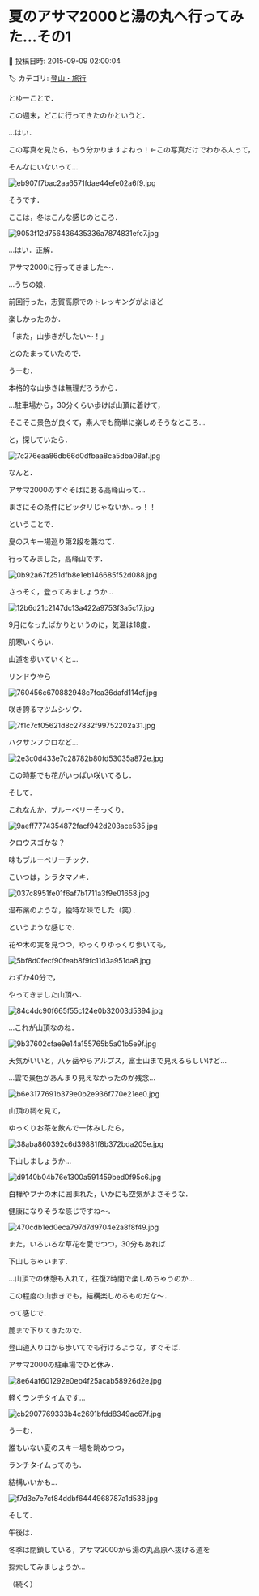 # 夏のアサマ2000と湯の丸へ行ってみた…その1

📅 投稿日時: 2015-09-09 02:00:04

🏷️ カテゴリ: [登山・旅行](c1d637a11a25b457ac978d197adbdafc5.md)

とゆーことで．


この週末，どこに行ってきたのかというと．





…はい．


この写真を見たら，もう分かりますよねっ！←この写真だけでわかる人って，


そんなにいないって…




![eb907f7bac2aa6571fdae44efe02a6f9.jpg](images/eb907f7bac2aa6571fdae44efe02a6f9.jpg)




そうです．


ここは，冬はこんな感じのところ．




![9053f12d756436435336a7874831efc7.jpg](images/9053f12d756436435336a7874831efc7.jpg)




…はい．正解．


アサマ2000に行ってきました～．





…うちの娘．


前回行った，志賀高原でのトレッキングがよほど


楽しかったのか．


「また，山歩きがしたい～！」


とのたまっていたので．





うーむ．


本格的な山歩きは無理だろうから．


…駐車場から，30分くらい歩けば山頂に着けて，


そこそこ景色が良くて，素人でも簡単に楽しめそうなところ…


と，探していたら．




![7c276eaa86db66d0dfbaa8ca5dba08af.jpg](images/7c276eaa86db66d0dfbaa8ca5dba08af.jpg)




なんと．


アサマ2000のすぐそばにある高峰山って…


まさにその条件にピッタリじゃないか…っ！！





ということで．


夏のスキー場巡り第2段を兼ねて．


行ってみました，高峰山です．




![0b92a67f251dfb8e1eb146685f52d088.jpg](images/0b92a67f251dfb8e1eb146685f52d088.jpg)




さっそく，登ってみましょうか…




![12b6d21c2147dc13a422a9753f3a5c17.jpg](images/12b6d21c2147dc13a422a9753f3a5c17.jpg)




9月になったばかりというのに，気温は18度．


肌寒いくらい．





山道を歩いていくと…


リンドウやら




![760456c670882948c7fca36dafd114cf.jpg](images/760456c670882948c7fca36dafd114cf.jpg)




咲き誇るマツムシソウ．




![7f1c7cf05621d8c27832f99752202a31.jpg](images/7f1c7cf05621d8c27832f99752202a31.jpg)




ハクサンフウロなど…




![2e3c0d433e7c28782b80fd53035a872e.jpg](images/2e3c0d433e7c28782b80fd53035a872e.jpg)




この時期でも花がいっぱい咲いてるし．





そして．


これなんか，ブルーベリーそっくり．




![9aeff7774354872facf942d203ace535.jpg](images/9aeff7774354872facf942d203ace535.jpg)




クロウスゴかな？


味もブルーベリーチック．





こいつは，シラタマノキ．




![037c8951fe01f6af7b1711a3f9e01658.jpg](images/037c8951fe01f6af7b1711a3f9e01658.jpg)




湿布薬のような，独特な味でした（笑）．





というような感じで．


花や木の実を見つつ，ゆっくりゆっくり歩いても，




![5bf8d0fecf90feab8f9fc11d3a951da8.jpg](images/5bf8d0fecf90feab8f9fc11d3a951da8.jpg)




わずか40分で，


やってきました山頂へ．




![84c4dc90f665f55c124e0b32003d5394.jpg](images/84c4dc90f665f55c124e0b32003d5394.jpg)




…これが山頂なのね．




![9b37602cfae9e14a155765b5a01b5e9f.jpg](images/9b37602cfae9e14a155765b5a01b5e9f.jpg)




天気がいいと，八ヶ岳やらアルプス，富士山まで見えるらしいけど…


…雲で景色があんまり見えなかったのが残念…




![b6e3177691b379e0b2e936f770e21ee0.jpg](images/b6e3177691b379e0b2e936f770e21ee0.jpg)




山頂の祠を見て，


ゆっくりお茶を飲んで一休みしたら，




![38aba860392c6d39881f8b372bda205e.jpg](images/38aba860392c6d39881f8b372bda205e.jpg)




下山しましょうか…




![d9140b04b76e1300a591459bed0f95c6.jpg](images/d9140b04b76e1300a591459bed0f95c6.jpg)




白樺やブナの木に囲まれた，いかにも空気がよさそうな．


健康になりそうな感じですね～．




![470cdb1ed0eca797d7d9704e2a8f8f49.jpg](images/470cdb1ed0eca797d7d9704e2a8f8f49.jpg)




また，いろいろな草花を愛でつつ，30分もあれば


下山しちゃいます．


…山頂での休憩も入れて，往復2時間で楽しめちゃうのか…


この程度の山歩きでも，結構楽しめるものだな～．





って感じで．


麓まで下りてきたので．


登山道入り口から歩いてでも行けるような，すぐそば．


アサマ2000の駐車場でひと休み．




![8e64af601292e0eb4f25acab58926d2e.jpg](images/8e64af601292e0eb4f25acab58926d2e.jpg)




軽くランチタイムです…




![cb2907769333b4c2691bfdd8349ac67f.jpg](images/cb2907769333b4c2691bfdd8349ac67f.jpg)




うーむ．


誰もいない夏のスキー場を眺めつつ，


ランチタイムってのも．


結構いいかも…




![f7d3e7e7cf84ddbf6444968787a1d538.jpg](images/f7d3e7e7cf84ddbf6444968787a1d538.jpg)







そして．


午後は．


冬季は閉鎖している，アサマ2000から湯の丸高原へ抜ける道を


探索してみましょうか…


（続く）
